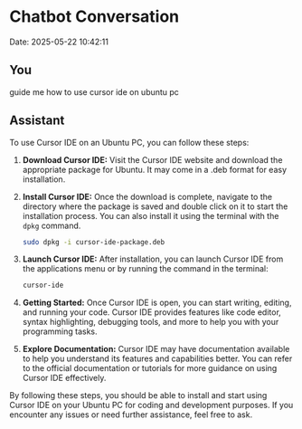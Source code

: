 # Chatbot Conversation

Date: 2025-05-22 10:42:11

## You

guide me how to use cursor ide on ubuntu pc

## Assistant

To use Cursor IDE on an Ubuntu PC, you can follow these steps:

1. **Download Cursor IDE:** Visit the Cursor IDE website and download the appropriate package for Ubuntu. It may come in a .deb format for easy installation.

2. **Install Cursor IDE:** Once the download is complete, navigate to the directory where the package is saved and double click on it to start the installation process. You can also install it using the terminal with the `dpkg` command.

   ```bash
   sudo dpkg -i cursor-ide-package.deb
   ```

3. **Launch Cursor IDE:** After installation, you can launch Cursor IDE from the applications menu or by running the command in the terminal:

   ```bash
   cursor-ide
   ```

4. **Getting Started:** Once Cursor IDE is open, you can start writing, editing, and running your code. Cursor IDE provides features like code editor, syntax highlighting, debugging tools, and more to help you with your programming tasks.

5. **Explore Documentation:** Cursor IDE may have documentation available to help you understand its features and capabilities better. You can refer to the official documentation or tutorials for more guidance on using Cursor IDE effectively.

By following these steps, you should be able to install and start using Cursor IDE on your Ubuntu PC for coding and development purposes. If you encounter any issues or need further assistance, feel free to ask.

